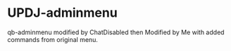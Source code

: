 # UPDJ-adminmenu
qb-adminmenu modified by ChatDisabled then Modified by Me with added commands from original menu.

